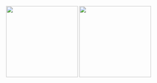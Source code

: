 <div class="border d-flex flex-justify-center">
  <img width="auto" height="195" src="https://github-readme-stats.vercel.app/api?username=leagueraini&count_private=true&show_icons=true">
  <img width="auto" height="195" src="https://github-readme-stats.vercel.app/api/top-langs/?username=leagueraini&layout=compact&show_icons=true">
</div>
